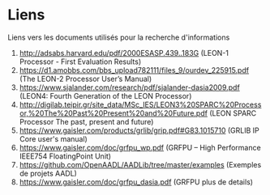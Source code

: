 # Liens
Liens vers les documents utilisés pour la recherche d'informations

1. http://adsabs.harvard.edu/pdf/2000ESASP.439..183G (LEON-1 Processor - First Evaluation Results)
2. https://d1.amobbs.com/bbs_upload782111/files_9/ourdev_225915.pdf (The LEON-2 Processor User’s Manual)
3. https://www.sjalander.com/research/pdf/sjalander-dasia2009.pdf (LEON4: Fourth Generation of the LEON Processor)
4. http://digilab.teipir.gr/site_data/MSc_IES/LEON3%20SPARC%20Processor,%20The%20Past%20Present%20and%20Future.pdf (LEON SPARC Processor
The past, present and future)
5. https://www.gaisler.com/products/grlib/grip.pdf#G83.1015710 (GRLIB IP Core user's manual)
6. https://www.gaisler.com/doc/grfpu_wp.pdf (GRFPU – High Performance IEEE­754 Floating­Point Unit)
7. https://github.com/OpenAADL/AADLib/tree/master/examples (Exemples de projets AADL)
8. https://www.gaisler.com/doc/grfpu_dasia.pdf (GRFPU plus de details)
